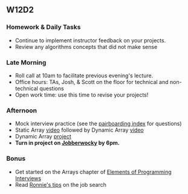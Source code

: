 ## W12D2
### Homework & Daily Tasks
* Continue to implement instructor feedback on your projects.
* Review any algorithms concepts that did not make sense

### Late Morning
* Roll call at 10am to facilitate previous evening's lecture.
* Office hours: TAs, Josh, & Scott on the floor for technical and non-technical questions
* Open work time: use this time to revise your projects!  

### Afternoon

* Mock interview practice (see the [pairboarding index][pair-boarding-index] for questions)
* Static Array [video][static-arrays] followed by Dynamic Array [video][dynamic-arrays]
* Dynamic Array [project][dynamic-array] 
* **Turn in project on [Jobberwocky][Jobberwocky] by 6pm.**

### Bonus

* Get started on the Arrays chapter of [Elements of Programming Interviews][elements-book]
* Read [Ronnie's tips][ronnie-tips] on the job search

<!-- Internal Resources -->
[Jobberwocky]: http://progress.appacademy.io/jobberwocky
[calendar]: https://calendar.google.com/calendar/embed?src=appacademy.io_r61pl5c3vl1vatl28hquvhtf4o%40group.calendar.google.com&ctz=America/Los_Angeles
[pair-boarding-index]: technical-skills/whiteboarding/index.md#index

<!-- Applying & Networking -->
[ronnie-tips]: https://gist.github.com/ronnieftw/7907630469242f0999ea

<!-- Technical Interview Resources -->
[elements-book]: http://elementsofprogramminginterviews.com/
<!-- Algorithms Projects & Lectures -->
[array-lecture]: https://vimeo.com/175717721


<!-- Algorithms Readings & Projects -->
[big-o-readings]: https://github.com/appacademy/job-search-curriculum/tree/master/SF/algorithms/w11d1
[memory-pointers-readings]:https://github.com/appacademy/job-search-curriculum/tree/master/SF/algorithms/w11d2
[dynamic-array]: https://github.com/appacademy/job-search-curriculum/tree/master/SF/algorithms/w11d3/project1
[dynamic-array-readings]: https://github.com/appacademy/job-search-curriculum/blob/master/SF/algorithms/w11d3/dynamic-array.md
[static-dynamic-array-readings]: https://github.com/appacademy/job-search-curriculum/blob/master/SF/algorithms/w11d2/static-array.md
[static-arrays]: https://vimeo.com/202107013
[dynamic-arrays]: https://vimeo.com/202125903

